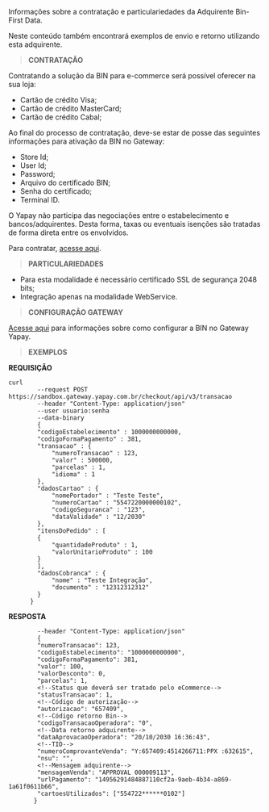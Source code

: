 Informações sobre a contratação e particulariedades da Adquirente Bin-First Data.

Neste conteúdo também encontrará exemplos de envio e retorno utilizando esta adquirente.

> **CONTRATAÇÃO**

Contratando a solução da BIN para e-commerce será possível oferecer na sua loja:

* Cartão de crédito Visa;
* Cartão de crédito MasterCard;
* Cartão de crédito Cabal;


Ao final do processo de contratação, deve-se estar de posse das seguintes informações para ativação da BIN no Gateway:

* Store Id;
* User Id;
* Password;
* Arquivo do certificado BIN;
* Senha do certificado;
* Terminal ID.

O Yapay não participa das negociações entre o estabelecimento e bancos/adquirentes. Desta forma, taxas ou eventuais isenções são tratadas de forma direta entre os envolvidos.

Para contratar, [acesse aqui](https://www.bin.com.br/content/bin/pt_br/home/peca-ja/solicite-seu-credenciamento.html).

> **PARTICULARIEDADES**

* Para esta modalidade é necessário certificado SSL de segurança 2048 bits;
* Integração apenas na modalidade WebService.

> **CONFIGURAÇÃO GATEWAY**

[Acesse aqui](https://atendimento.yapay.com.br/hc/pt-br/articles/360005036074-Cart%C3%A3o-de-Cr%C3%A9dito-BIN) para informações sobre como configurar a BIN no Gateway Yapay.

> **EXEMPLOS**

**REQUISIÇÃO**

```curl
curl
        --request POST https://sandbox.gateway.yapay.com.br/checkout/api/v3/transacao
        --header "Content-Type: application/json"
        --user usuario:senha
        --data-binary
        {
        "codigoEstabelecimento" : 1000000000000,
        "codigoFormaPagamento" : 381,
        "transacao" : {
            "numeroTransacao" : 123,
            "valor" : 500000,
            "parcelas" : 1,
            "idioma" : 1
        },
        "dadosCartao" : {
            "nomePortador" : "Teste Teste",
            "numeroCartao" : "5547220000000102",
            "codigoSeguranca" : "123",
            "dataValidade" : "12/2030"
        },
        "itensDoPedido" : [
        {
            "quantidadeProduto" : 1,
            "valorUnitarioProduto" : 100
        }
        ],
        "dadosCobranca" : {
            "nome" : "Teste Integração",
            "documento" : "12312312312"
        }
      }
```

**RESPOSTA**

```curl
        --header "Content-Type: application/json"
        {
        "numeroTransacao": 123,
        "codigoEstabelecimento": "1000000000000",
        "codigoFormaPagamento": 381,
        "valor": 100,
        "valorDesconto": 0,
        "parcelas": 1,
        <!--Status que deverá ser tratado pelo eCommerce-->
        "statusTransacao": 1,
        <!--Código de autorização-->
        "autorizacao": "657409",
        <!--Código retorno Bin-->
        "codigoTransacaoOperadora": "0",
        <!--Data retorno adquirente-->
        "dataAprovacaoOperadora": "20/10/2030 16:36:43",
        <!--TID-->
        "numeroComprovanteVenda": "Y:657409:4514266711:PPX :632615",
        "nsu": "",
        <!--Mensagem adquirente-->
        "mensagemVenda": "APPROVAL 000009113",
        "urlPagamento": "14956291484887110cf2a-9aeb-4b34-a869-1a61f0611b66",
        "cartoesUtilizados": ["554722******0102"]
       }
```
